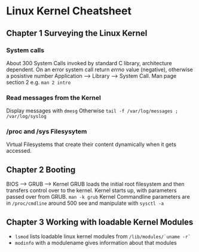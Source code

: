 # Linux Kernel Cheatsheet
## Chapter 1 Surveying the Linux Kernel
### System calls
  About 300 System Calls invoked by standard C library, architecture dependent. On an error system call return _errno_ value (negative), otherwise a posistive number
  Application --> Library --> System Call. Man page section 2 e.g. ```man 2 intro```

### Read messages from the Kernel
  Display messages with ```dmesg```
  Otherwise ```tail -f /var/log/messages ; /var/log/syslog```

### /proc and /sys Filesysytem
  Virtual Filesystems that create their content dynamically when it gets accessed.



## Chapter 2 Booting
  BIOS --> GRUB --> Kernel
  GRUB loads the initial root filesystem and then transfers control over to the kernel. Kernel starts up, with parameters passed over from GRUB.
  ```man -k grub``` Kernel Commandline parameters are in ```/proc/cmdline``` around 500 see and manipulate with ```sysctl -a```


## Chapter 3 Working with loadable Kernel Modules
* ```lsmod``` lists loadable linux kernel modules from ```/lib/modules/`uname -r` ``` 
* ```modinfo``` with a modulename gives information about that modules
